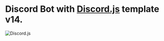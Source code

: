 # Discord Bot with [Discord.js](https://discord.js.org/) template v14.

![Discord.js](https://discord.js.org/logo.svg)
